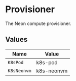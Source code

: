 # Provisioner

The Neon compute provisioner.



## Values

| Name        | Value       |
| ----------- | ----------- |
| `K8sPod`    | k8s-pod     |
| `K8sNeonvm` | k8s-neonvm  |